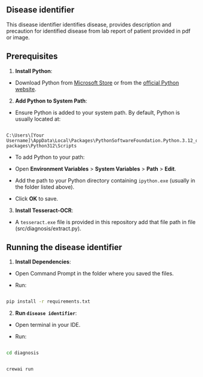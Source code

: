 ## Disease identifier



This disease identifier identifies disease, provides description and precaution for identified disease from lab report of patient provided in pdf or image.



## Prerequisites

  

1.  **Install Python**:

- Download Python from [Microsoft Store](https://www.microsoft.com/store/productId/9NCVDN91XZQP?ocid=pdpshare) or from the [official Python website](https://www.python.org/downloads/).

2.  **Add Python to System Path**:

- Ensure Python is added to your system path. By default, Python is usually located at:

```

C:\Users\[Your Username]\AppData\Local\Packages\PythonSoftwareFoundation.Python.3.12_qbz5n2kfra8p0\LocalCache\local-packages\Python312\Scripts

```

- To add Python to your path:

- Open **Environment Variables** > **System Variables** > **Path** > **Edit**.

- Add the path to your Python directory containing `ipython.exe` (usually in the folder listed above).

- Click **OK** to save.



3.  **Install Tesseract-OCR**:

- A `tesseract.exe` file is provided in this repository add that file path in file (src/diagnosis/extract.py).

  

## Running the disease identifier

  

1.  **Install Dependencies**:

- Open Command Prompt in the folder where you saved the files.

- Run:

```bash

pip install -r requirements.txt

```

  

2.  **Run `disease identifier`**:

- Open terminal in your IDE.

- Run:

```bash

cd diagnosis

```

```bash

crewai run

```
